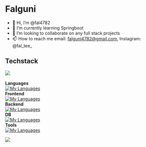 
# Falguni
- 👋 Hi, I’m @fal4782
- 🌱 I’m currently learning Springboot
- 💞️ I’m looking to collaborate on any full stack projects
- 📫 How to reach me email: falguni4782@gmail.com, Instagram: @fal_tee_
   <!-- - 👀 I’m interested in remote work/freelance projects -->

## Techstack
![](https://github-readme-stats.vercel.app/api/top-langs/?username=fal4782&theme=dark&hide_border=false&include_all_commits=false&count_private=false&layout=compact)<br/><br/>
**Languages**<br>
[![My Languages](https://skillicons.dev/icons?i=js,ts,bash)](https://skillicons.dev)<br>
**Frontend**<br>
[![My Languages](https://skillicons.dev/icons?i=angular,vue,bootstrap,html,css,tailwind)](https://skillicons.dev)<br>
**Backend**<br>
[![My Languages](https://skillicons.dev/icons?i=express,nodejs,npm)](https://skillicons.dev)<br>
**DB**<br>
[![My Languages](https://skillicons.dev/icons?i=mysql,mongodb,postgres,prisma)](https://skillicons.dev)<br>
**Tools**<br>
[![My Languages](https://skillicons.dev/icons?i=postman,githubactions,md,git,vscode)](https://skillicons.dev)<br>

![](https://github-readme-streak-stats.herokuapp.com/?user=fal4782&theme=dark&hide_border=false)
